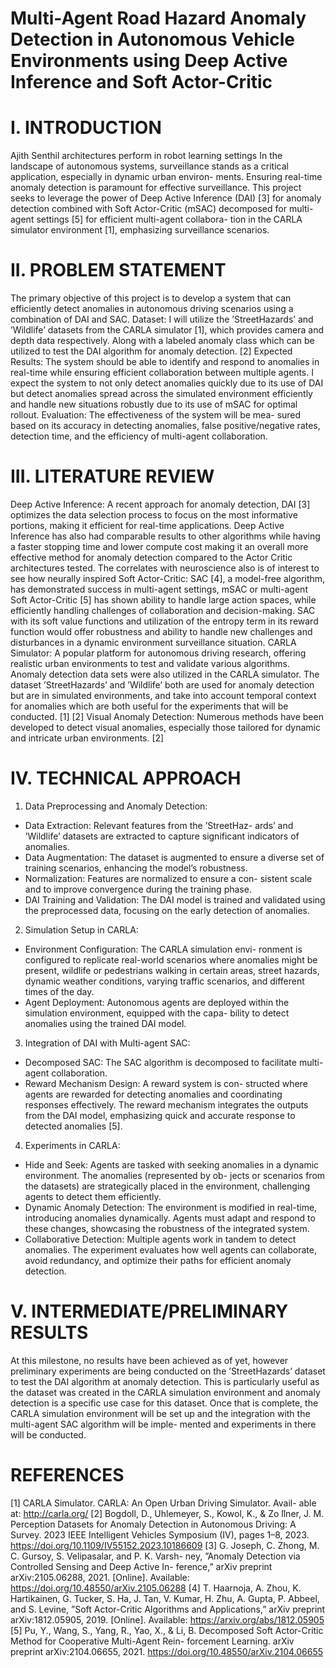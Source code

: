 # Multi-Agent Road Hazard Anomaly Detection in Autonomous Vehicle Environments using Deep Active Inference and Soft Actor-Critic
# I. INTRODUCTION
Ajith Senthil
architectures perform in robot learning settings
In the landscape of autonomous systems, surveillance stands as a critical application, especially in dynamic urban environ- ments. Ensuring real-time anomaly detection is paramount for effective surveillance. This project seeks to leverage the power of Deep Active Inference (DAI) [3] for anomaly detection combined with Soft Actor-Critic (mSAC) decomposed for multi-agent settings [5] for efficient multi-agent collabora- tion in the CARLA simulator environment [1], emphasizing surveillance scenarios.
# II. PROBLEM STATEMENT
The primary objective of this project is to develop a system that can efficiently detect anomalies in autonomous driving scenarios using a combination of DAI and SAC.
Dataset: I will utilize the ’StreetHazards’ and ’Wildlife’ datasets from the CARLA simulator [1], which provides camera and depth data respectively. Along with a labeled anomaly class which can be utilized to test the DAI algorithm for anomaly detection. [2]
Expected Results: The system should be able to identify and respond to anomalies in real-time while ensuring efficient collaboration between multiple agents. I expect the system to not only detect anomalies quickly due to its use of DAI but detect anomalies spread across the simulated environment efficiently and handle new situations robustly due to its use of mSAC for optimal rollout.
Evaluation: The effectiveness of the system will be mea- sured based on its accuracy in detecting anomalies, false positive/negative rates, detection time, and the efficiency of multi-agent collaboration.
# III. LITERATURE REVIEW
Deep Active Inference: A recent approach for anomaly detection, DAI [3] optimizes the data selection process to focus on the most informative portions, making it efficient for real-time applications. Deep Active Inference has also had comparable results to other algorithms while having a faster stopping time and lower compute cost making it an overall more effective method for anomaly detection compared to the Actor Critic architectures tested. The correlates with neuroscience also is of interest to see how neurally inspired
Soft Actor-Critic: SAC [4], a model-free algorithm, has demonstrated success in multi-agent settings, mSAC or multi-agent Soft Actor-Critic [5] has shown ability to handle large action spaces, while efficiently handling challenges of collaboration and decision-making. SAC with its soft value functions and utilization of the entropy term in its reward function would offer robustness and ability to handle new challenges and disturbances in a dynamic environment surveillance situation.
CARLA Simulator: A popular platform for autonomous driving research, offering realistic urban environments to test and validate various algorithms. Anomaly detection data sets were also utilized in the CARLA simulator. The dataset ’StreetHazards’ and ’Wildlife’ both are used for anomaly detection but are in simulated environments, and take into account temporal context for anomalies which are both useful for the experiments that will be conducted. [1] [2]
Visual Anomaly Detection: Numerous methods have been developed to detect visual anomalies, especially those tailored for dynamic and intricate urban environments. [2]
# IV. TECHNICAL APPROACH
1. Data Preprocessing and Anomaly Detection:
- Data Extraction: Relevant features from the ’StreetHaz- ards’ and ’Wildlife’ datasets are extracted to capture significant indicators of anomalies.
- Data Augmentation: The dataset is augmented to ensure a diverse set of training scenarios, enhancing the model’s robustness.
- Normalization: Features are normalized to ensure a con- sistent scale and to improve convergence during the training phase.
- DAI Training and Validation: The DAI model is trained and validated using the preprocessed data, focusing on the early detection of anomalies.
2. Simulation Setup in CARLA:
- Environment Configuration: The CARLA simulation envi- ronment is configured to replicate real-world scenarios where anomalies might be present, wildlife or pedestrians walking
in certain areas, street hazards, dynamic weather conditions, varying traffic scenarios, and different times of the day.
- Agent Deployment: Autonomous agents are deployed within the simulation environment, equipped with the capa- bility to detect anomalies using the trained DAI model.
3. Integration of DAI with Multi-agent SAC:
- Decomposed SAC: The SAC algorithm is decomposed to facilitate multi-agent collaboration.
- Reward Mechanism Design: A reward system is con- structed where agents are rewarded for detecting anomalies and coordinating responses effectively. The reward mechanism integrates the outputs from the DAI model, emphasizing quick and accurate response to detected anomalies [5].
4. Experiments in CARLA:
- Hide and Seek: Agents are tasked with seeking anomalies in a dynamic environment. The anomalies (represented by ob- jects or scenarios from the datasets) are strategically placed in the environment, challenging agents to detect them efficiently.
- Dynamic Anomaly Detection: The environment is modified in real-time, introducing anomalies dynamically. Agents must adapt and respond to these changes, showcasing the robustness of the integrated system.
- Collaborative Detection: Multiple agents work in tandem to detect anomalies. The experiment evaluates how well agents can collaborate, avoid redundancy, and optimize their paths for efficient anomaly detection.
# V. INTERMEDIATE/PRELIMINARY RESULTS
At this milestone, no results have been achieved as of yet, however preliminary experiments are being conducted on the ’StreetHazards’ dataset to test the DAI algorithm at anomaly detection. This is particularly useful as the dataset was created in the CARLA simulation environment and anomaly detection is a specific use case for this dataset. Once that is complete, the CARLA simulation environment will be set up and the integration with the multi-agent SAC algorithm will be imple- mented and experiments in there will be conducted.

# REFERENCES
[1] CARLA Simulator. CARLA: An Open Urban Driving Simulator. Avail- able at: http://carla.org/
[2] Bogdoll, D., Uhlemeyer, S., Kowol, K., & Zo ̈llner, J. M. Perception Datasets for Anomaly Detection in Autonomous Driving: A Survey. 2023 IEEE Intelligent Vehicles Symposium (IV), pages 1–8, 2023. https://doi.org/10.1109/IV55152.2023.10186609
[3] G. Joseph, C. Zhong, M. C. Gursoy, S. Velipasalar, and P. K. Varsh- ney, ”Anomaly Detection via Controlled Sensing and Deep Active In- ference,” arXiv preprint arXiv:2105.06288, 2021. [Online]. Available: https://doi.org/10.48550/arXiv.2105.06288
[4] T. Haarnoja, A. Zhou, K. Hartikainen, G. Tucker, S. Ha, J. Tan, V. Kumar, H. Zhu, A. Gupta, P. Abbeel, and S. Levine, ”Soft Actor-Critic Algorithms and Applications,” arXiv preprint arXiv:1812.05905, 2019. [Online]. Available: https://arxiv.org/abs/1812.05905
[5] Pu, Y., Wang, S., Yang, R., Yao, X., & Li, B. Decomposed Soft Actor-Critic Method for Cooperative Multi-Agent Rein- forcement Learning. arXiv preprint arXiv:2104.06655, 2021. https://doi.org/10.48550/arXiv.2104.06655
